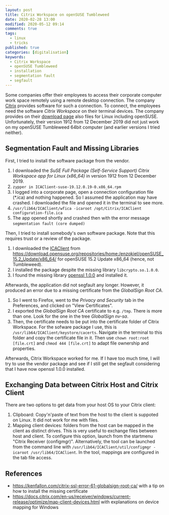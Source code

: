 ```yaml
---
layout: post
title: Citrix Workspace on openSUSE Tumbleweed
date: 2020-02-28 13:00
modified: 2020-05-12 09:14
comments: true
tags:
  - linux
  - tricks
published: true
categories: [digitalisation]
keywords:
  - Citrix Workspace
  - openSUSE Tumbleweed
  - installation
  - segmentation fault
  - segfault
---
```


Some companies offer their employees to access their corporate computer work space remotely using a remote desktop connection. The company [Citrix](https://www.citrix.com/) provides software for such a connection. To connect, the employees need the software *Citrix Workspace* on their terminal devices. The company provides on their [download page](https://www.citrix.com/downloads/workspace-app/) also files for Linux including openSUSE. Unfortunately, their version 1912 from 12 December 2019 did not just work on my openSUSE Tumbleweed 64bit computer (and earlier versions I tried neither).

## Segmentation Fault and Missing Libraries

First, I tried to install the software package from the vendor.

1. I downloaded the *SuSE Full Package (Self-Service Support) Citrix Workspace app for Linux (x86_64)* in version 1912 from 12 December 2019.
2. `zypper in ICAClient-suse-19.12.0.19-0.x86_64.rpm`
3. I logged into a corporate page, open a connection configuration file (\*.ica) and nothing happened. So I assumed the application may have crashed. I downloaded the file and opened it in the terminal to see more.
4. `/usr/lib64/ICAClient/wfica -icaroot /opt/Citrix/ICAClient configuration-file.ica`
5. The app opened shortly and crashed then with the error message `segmentation fault (core dumped)`

Then, I tried to install somebody's own software package. Note that this requires trust or a review of the package.

1. I downloaded the [ICAClient](https://build.opensuse.org/package/show/home:enzokiel/ICAClient) from <https://download.opensuse.org/repositories/home:/enzokiel/openSUSE_15.2_Update/x86_64/> for openSUSE 15.2 Update x86_64 (hence, not Tumbleweed).
2. I installed the package despite the missing library `libcrypto.so.1.0.0`.
3. I found the missing library [openssl 1.0.0](https://software.opensuse.org/package/libopenssl1_0_0) and installed it.

Afterwards, the application did not segfault any longer. However, it produced an error due to a missing certificate from the *GlobalSign Root CA*.

1. So I went to Firefox, went to the *Privacy and Security* tab in the Preferences, and clicked on "View Certificates".
2. I exported the *GlobalSign Root CA* certificate to e.g. `/tmp`. There is more than one. Look for the one in the tree *GlobalSign nv-sa*.
3. Then, the certificate needs to be put into the certificate folder of Citrix Workspace. For the sofware package I use, this is `/usr/lib64/ICAClient/keystore/cacerts`. Navigate in the terminal to this folder and copy the certificate file in it. Then use `chown root:root [file.crt]` and `chmod 444 [file.crt]` to adapt file ownership and properties.

Afterwards, Citrix Workspace worked for me. If I have too much time, I will try to use the vendor package and see if I still get the segfault considering that I have now openssl 1.0.0 installed.

## Exchanging Data between Citrix Host and Citrix Client

There are two options to get data from your host OS to your Citrix client:

1. Clipboard: Copy'n'paste of text from the host to the client is suppoted on Linux. It did not work for me with files.
2. Mapping client devices: folders from the host can be mapped in the client as distinct drives. This is very useful to exchange files between host and client. To configure this option, launch from the startmenu  "Citrix Receiver (configmgr)". Alternatively, the tool can be launched from the command line with `/usr/lib64/ICAClient/util/configmgr -icaroot /usr/lib64/ICAClient`. In the tool, mappings are configured in the tab file access.

## References

- <https://kenfallon.com/citrix-ssl-error-61-globalsign-root-ca/> with a tip on how to install the missing certificate
- <https://docs.citrix.com/en-us/receiver/windows/current-release/optimize/map-client-devices.html> with explanations on device mapping for Windows
